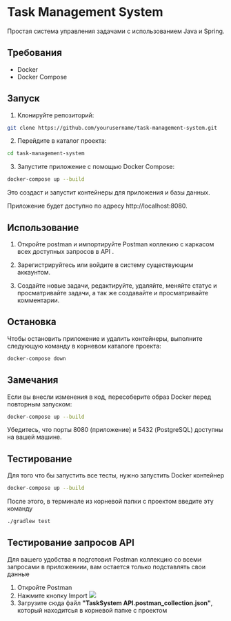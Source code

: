 # Task Management System

Простая система управления задачами с использованием Java и Spring.

## Требования

- Docker
- Docker Compose

## Запуск

1. Клонируйте репозиторий:

```bash
git clone https://github.com/yourusername/task-management-system.git
```

2. Перейдите в каталог проекта:
```bash
cd task-management-system
```

3. Запустите приложение с помощью Docker Compose:
```bash
docker-compose up --build
```

Это создаст и запустит контейнеры для приложения и базы данных.

Приложение будет доступно по адресу http://localhost:8080.

## Использование

1. Откройте postman и импортируйте Postman коллекию с каркасом всех доступных запросов в API  .

2. Зарегистрируйтесь или войдите в систему существующим аккаунтом.

3. Создайте новые задачи, редактируйте, удаляйте, меняйте статус и просматривайте задачи, а так же создавайте и просматривайте комментарии.

## Остановка

Чтобы остановить приложение и удалить контейнеры, выполните следующую команду в корневом каталоге проекта:

```bash
docker-compose down
```

## Замечания

Если вы внесли изменения в код, пересоберите образ Docker перед повторным запуском:
```bash
docker-compose up --build
```

Убедитесь, что порты 8080 (приложение) и 5432 (PostgreSQL) доступны на вашей машине.

## Тестирование

Для того что бы запустить все тесты, нужно запустить Docker контейнер
```bash
docker-compose up --build
```

После этого, в терминале из корневой папки с проектом введите эту команду
```bash
./gradlew test
```

## Тестирование запросов API

Для вашего удобства я подготовил Postman коллекцию со всеми запросами в приложениии, вам остается только подставлять свои данные

1. Откройте Postman
2. Нажмите кнопку Import
   <img src="/Users/sadiknazar/Desktop/Снимок экрана 2023-12-07 в 13.31.07.png">
3. Загрузите сюда файл **"TaskSystem API.postman_collection.json"**, который находитсья в корневой папке с проектом